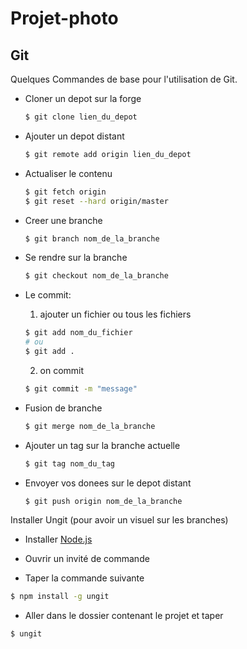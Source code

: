 # Projet-photo

## Git

Quelques Commandes de base pour l'utilisation de Git.

* Cloner un depot sur la forge

  ```sh
  $ git clone lien_du_depot
  ```
  
* Ajouter un depot distant

  ```sh 
  $ git remote add origin lien_du_depot 
  ```

* Actualiser le contenu

  ```sh
  $ git fetch origin
  $ git reset --hard origin/master
  ```
* Creer une branche

  ```sh
  $ git branch nom_de_la_branche
  ```
* Se rendre sur la branche

  ```sh
  $ git checkout nom_de_la_branche
  ```
  
* Le commit:
  1. ajouter un fichier ou tous les fichiers
  
  ```sh
  $ git add nom_du_fichier
  # ou 
  $ git add .
  ```
  
  2. on commit
  
  ```sh
  $ git commit -m "message" 
  ```
  
* Fusion de branche

  ```sh
  $ git merge nom_de_la_branche
  ```
* Ajouter un tag sur la branche actuelle

  ```sh
  $ git tag nom_du_tag 
  ```
* Envoyer vos donees sur le depot distant

  ```sh
  $ git push origin nom_de_la_branche 
  ```


Installer Ungit (pour avoir un visuel sur les branches)

* Installer [Node.js](http://nodejs.org/) 

* Ouvrir un invité de commande

* Taper la commande suivante

```sh
$ npm install -g ungit
```

* Aller dans le dossier contenant le projet et taper 
```sh
$ ungit
```
